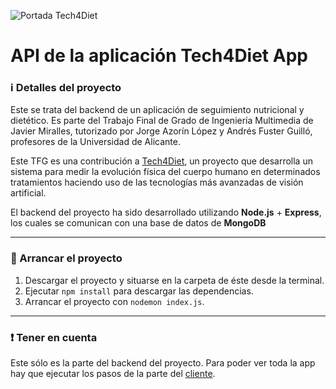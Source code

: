 ![Portada Tech4Diet](https://github.com/user-attachments/assets/5d477a90-5636-47c0-9b73-196fe660cd2e)

# API de la aplicación Tech4Diet App
### :information_source: Detalles del proyecto
Este se trata del backend de un aplicación de seguimiento nutricional y dietético. 
Es parte del Trabajo Final de Grado de Ingeniería Multimedia de Javier Miralles, tutorizado por Jorge Azorín López y Andrés Fuster Guilló, profesores de la Universidad de Alicante. 

Este TFG es una contribución a [Tech4Diet](https://tech4d.ua.es/), un proyecto que desarrolla un sistema para medir la evolución física del 
cuerpo humano en determinados tratamientos haciendo uso de las tecnologías más avanzadas de visión artificial.

El backend del proyecto ha sido desarrollado utilizando <b>Node.js</b> + <b>Express</b>, los cuales se comunican con una base de datos de <b>MongoDB</b>

---
### :wrench: Arrancar el proyecto
1. Descargar el proyecto y situarse en la carpeta de éste desde la terminal.
2. Ejecutar ``npm install`` para descargar las dependencias.
3. Arrancar el proyecto con ``nodemon index.js``.

---
### :heavy_exclamation_mark: Tener en cuenta
Este sólo es la parte del backend del proyecto. Para poder ver toda la app hay que ejecutar los pasos de la parte del [cliente](https://github.com/javiimiralles/tech4diet_app_client).
